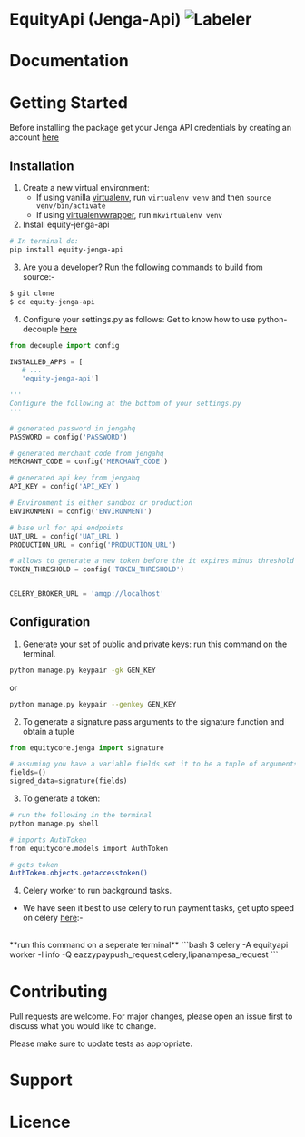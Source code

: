 # EquityApi (Jenga-Api) ![Labeler](https://github.com/justabeginner-team/EquityApi/workflows/Labeler/badge.svg)

# Documentation
# Getting Started
Before installing the package get your Jenga API credentials by creating an account [here](https://developer.jengaapi.io)
## Installation
1. Create a new virtual environment:
    - If using vanilla [virtualenv](https://virtualenv.pypa.io/en/latest/), run `virtualenv venv` and then `source venv/bin/activate`
    - If using [virtualenvwrapper](https://virtualenvwrapper.readthedocs.org/en/latest/), run `mkvirtualenv venv`
2. Install equity-jenga-api
```bash
# In terminal do:
pip install equity-jenga-api
```
3. Are you a developer? Run the following commands to build from source:-

```bash
$ git clone 
$ cd equity-jenga-api
```
4. Configure your settings.py as follows:
Get to know how to use python-decouple [here](https://simpleisbetterthancomplex.com/2015/11/26/package-of-the-week-python-decouple.html)
 ```python
from decouple import config

INSTALLED_APPS = [
    # ...
    'equity-jenga-api']

'''
Configure the following at the bottom of your settings.py
'''

# generated password in jengahq
PASSWORD = config('PASSWORD')

# generated merchant code from jengahq
MERCHANT_CODE = config('MERCHANT_CODE')

# generated api key from jengahq
API_KEY = config('API_KEY')

# Environment is either sandbox or production
ENVIRONMENT = config('ENVIRONMENT')

# base url for api endpoints
UAT_URL = config('UAT_URL')
PRODUCTION_URL = config('PRODUCTION_URL')

# allows to generate a new token before the it expires minus threshold is over
TOKEN_THRESHOLD = config('TOKEN_THRESHOLD')


CELERY_BROKER_URL = 'amqp://localhost'
```
## Configuration
1. Generate your set of public and private keys:
  run this command on the terminal.
```bash
python manage.py keypair -gk GEN_KEY  
```
or
```bash
python manage.py keypair --genkey GEN_KEY 
```
2. To generate a signature pass arguments to the signature function and obtain a tuple 
  
 ```python
from equitycore.jenga import signature

# assuming you have a variable fields set it to be a tuple of arguments to be signed in their appropriate order
fields=()
signed_data=signature(fields)
``` 
3. To generate a token:
```bash
# run the following in the terminal
python manage.py shell

# imports AuthToken
from equitycore.models import AuthToken

# gets token
AuthToken.objects.getaccesstoken()
``` 
4. Celery worker to run background tasks.
- We have seen it best to use celery to run payment tasks, get upto speed on celery [here]():-
<br />
**run this command on a seperate terminal**
```bash
$ celery -A equityapi worker -l info -Q eazzypaypush_request,celery,lipanampesa_request
```

# Contributing
Pull requests are welcome. For major changes, please open an issue first to discuss what you would like to change.

Please make sure to update tests as appropriate.

# Support

# Licence